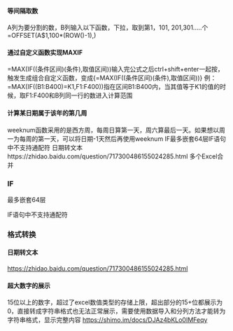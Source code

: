 #### 等间隔取数

A列为要分割的数，B列输入以下函数，下拉，取到第1，101, 201,301.....个=OFFSET(A$1,100*(ROW()-1),) 



#### 通过自定义函数实现MAXIF

=MAX(IF((条件区间)(条件),取值区间))输入完公式之后ctrl+shift+enter一起按，触发生成组合自定义函数，变成{=MAX(IF((条件区间)(条件),取值区间))} 例： =MAX(IF((B1:B400)=K1,F1:F400))指在区间B1:B400内，当其值等于K1的值的时候，取F1:F400和B列同一行的数进入计算范围 



#### 计算某日期属于该年的第几周

weeknum函数采用的是西方周，每周日算第一天，周六算最后一天。如果想以周一为每周的第一天，可以将日期-1天然后再使用weeknum IF最多嵌套64层IF语句中不支持通配符 日期转文本https://zhidao.baidu.com/question/717300486155024285.html 多个Excel合并



### IF

最多嵌套64层

IF语句中不支持通配符



### 格式转换

#### 日期转文本

 https://zhidao.baidu.com/question/717300486155024285.html

#### 超大数字的展示

15位以上的数字，超过了excel数值类型的存储上限，超出部分的15+位都展示为0，直接转成字符串格式也无法正常展示，需要使用数据导入和分列方法才能转为字符串格式，显示完整内容  https://shimo.im/docs/DJAz4bKLo0IMFeqy

